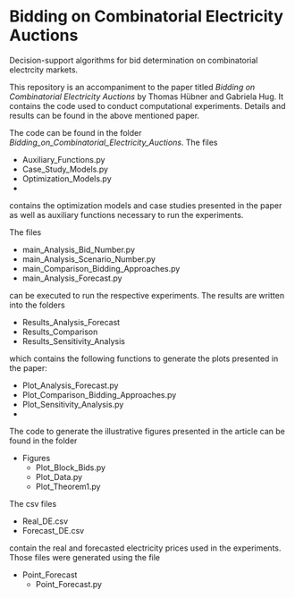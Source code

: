 # Bidding on Combinatorial Electricity Auctions
Decision-support algorithms for bid determination on combinatorial electrcity markets.

This repository is an accompaniment to the paper titled *Bidding on Combinatorial Electricity Auctions* by Thomas Hübner and Gabriela Hug.
It contains the code used to conduct computational experiments. 
Details and results can be found in the above mentioned paper.

The code can be found in the folder *Bidding_on_Combinatorial_Electricity_Auctions*. The files
  - Auxiliary_Functions.py
  - Case_Study_Models.py
  - Optimization_Models.py
  - 
contains the optimization models and case studies presented in the paper as well as auxiliary functions necessary to run the experiments.

The files

 - main_Analysis_Bid_Number.py
 - main_Analysis_Scenario_Number.py
 - main_Comparison_Bidding_Approaches.py
 - main_Analysis_Forecast.py
   
can be executed to run the respective experiments. The results are written into the folders

- Results_Analysis_Forecast
- Results_Comparison
- Results_Sensitivity_Analysis
  
which contains the following functions to generate the plots presented in the paper:

- Plot_Analysis_Forecast.py
- Plot_Comparison_Bidding_Approaches.py
- Plot_Sensitivity_Analysis.py
- 
The code to generate the illustrative figures presented in the article can be found in the folder

- Figures
  - Plot_Block_Bids.py
  - Plot_Data.py
  - Plot_Theorem1.py
    
The csv files

- Real_DE.csv
- Forecast_DE.csv
  
contain the real and forecasted electricity prices used in the experiments. Those files were generated using the file

- Point_Forecast
    - Point_Forecast.py
